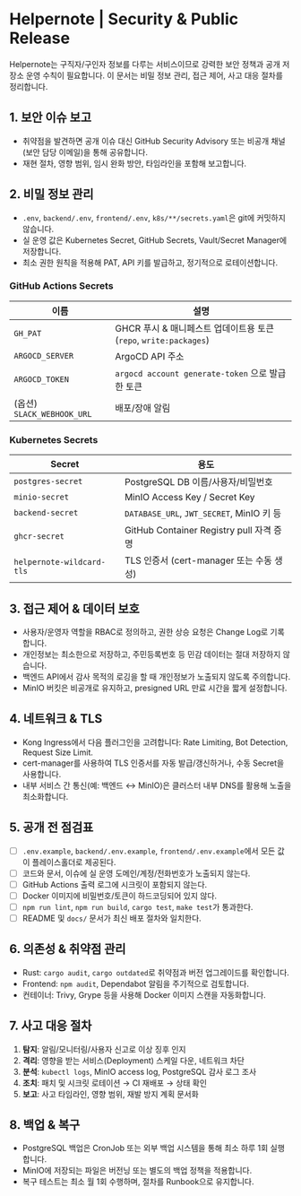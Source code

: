 # Helpernote | Security & Public Release

Helpernote는 구직자/구인자 정보를 다루는 서비스이므로 강력한 보안 정책과 공개 저장소 운영 수칙이 필요합니다. 이 문서는 비밀 정보 관리, 접근 제어, 사고 대응 절차를 정리합니다.

## 1. 보안 이슈 보고
- 취약점을 발견하면 공개 이슈 대신 GitHub Security Advisory 또는 비공개 채널(보안 담당 이메일)을 통해 공유합니다.
- 재현 절차, 영향 범위, 임시 완화 방안, 타임라인을 포함해 보고합니다.

## 2. 비밀 정보 관리

- `.env`, `backend/.env`, `frontend/.env`, `k8s/**/secrets.yaml`은 git에 커밋하지 않습니다.
- 실 운영 값은 Kubernetes Secret, GitHub Secrets, Vault/Secret Manager에 저장합니다.
- 최소 권한 원칙을 적용해 PAT, API 키를 발급하고, 정기적으로 로테이션합니다.

### GitHub Actions Secrets
| 이름 | 설명 |
| ---- | ---- |
| `GH_PAT` | GHCR 푸시 & 매니페스트 업데이트용 토큰 (`repo`, `write:packages`) |
| `ARGOCD_SERVER` | ArgoCD API 주소 |
| `ARGOCD_TOKEN` | `argocd account generate-token` 으로 발급한 토큰 |
| (옵션) `SLACK_WEBHOOK_URL` | 배포/장애 알림 |

### Kubernetes Secrets
| Secret | 용도 |
| ------ | ---- |
| `postgres-secret` | PostgreSQL DB 이름/사용자/비밀번호 |
| `minio-secret` | MinIO Access Key / Secret Key |
| `backend-secret` | `DATABASE_URL`, `JWT_SECRET`, MinIO 키 등 |
| `ghcr-secret` | GitHub Container Registry pull 자격 증명 |
| `helpernote-wildcard-tls` | TLS 인증서 (cert-manager 또는 수동 생성) |

## 3. 접근 제어 & 데이터 보호

- 사용자/운영자 역할을 RBAC로 정의하고, 권한 상승 요청은 Change Log로 기록합니다.
- 개인정보는 최소한으로 저장하고, 주민등록번호 등 민감 데이터는 절대 저장하지 않습니다.
- 백엔드 API에서 감사 목적의 로깅을 할 때 개인정보가 노출되지 않도록 주의합니다.
- MinIO 버킷은 비공개로 유지하고, presigned URL 만료 시간을 짧게 설정합니다.

## 4. 네트워크 & TLS

- Kong Ingress에서 다음 플러그인을 고려합니다: Rate Limiting, Bot Detection, Request Size Limit.
- cert-manager를 사용하여 TLS 인증서를 자동 발급/갱신하거나, 수동 Secret을 사용합니다.
- 내부 서비스 간 통신(예: 백엔드 ↔ MinIO)은 클러스터 내부 DNS를 활용해 노출을 최소화합니다.

## 5. 공개 전 점검표

- [ ] `.env.example`, `backend/.env.example`, `frontend/.env.example`에서 모든 값이 플레이스홀더로 제공된다.
- [ ] 코드와 문서, 이슈에 실 운영 도메인/계정/전화번호가 노출되지 않는다.
- [ ] GitHub Actions 출력 로그에 시크릿이 포함되지 않는다.
- [ ] Docker 이미지에 비밀번호/토큰이 하드코딩되어 있지 않다.
- [ ] `npm run lint`, `npm run build`, `cargo test`, `make test`가 통과한다.
- [ ] README 및 `docs/` 문서가 최신 배포 절차와 일치한다.

## 6. 의존성 & 취약점 관리

- Rust: `cargo audit`, `cargo outdated`로 취약점과 버전 업그레이드를 확인합니다.
- Frontend: `npm audit`, Dependabot 알림을 주기적으로 검토합니다.
- 컨테이너: Trivy, Grype 등을 사용해 Docker 이미지 스캔을 자동화합니다.

## 7. 사고 대응 절차

1. **탐지**: 알림/모니터링/사용자 신고로 이상 징후 인지
2. **격리**: 영향을 받는 서비스(Deployment) 스케일 다운, 네트워크 차단
3. **분석**: `kubectl logs`, MinIO access log, PostgreSQL 감사 로그 조사
4. **조치**: 패치 및 시크릿 로테이션 → CI 재배포 → 상태 확인
5. **보고**: 사고 타임라인, 영향 범위, 재발 방지 계획 문서화

## 8. 백업 & 복구

- PostgreSQL 백업은 CronJob 또는 외부 백업 시스템을 통해 최소 하루 1회 실행합니다.
- MinIO에 저장되는 파일은 버전닝 또는 별도의 백업 정책을 적용합니다.
- 복구 테스트는 최소 월 1회 수행하며, 절차를 Runbook으로 유지합니다.

